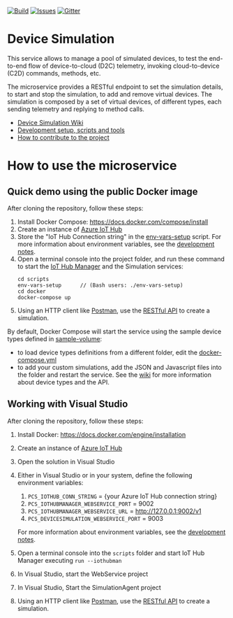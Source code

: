 [![Build][build-badge]][build-url]
[![Issues][issues-badge]][issues-url]
[![Gitter][gitter-badge]][gitter-url]

Device Simulation
=================

This service allows to manage a pool of simulated devices, to test the
end-to-end flow of device-to-cloud (D2C) telemetry, invoking
cloud-to-device (C2D) commands, methods, etc.

The microservice provides a RESTful endpoint to set the simulation details,
to start and stop the simulation, to add and remove virtual devices. The
simulation is composed by a set of virtual devices, of different types,
each sending telemetry and replying to method calls.

* [Device Simulation Wiki](https://github.com/Azure/device-simulation-dotnet/wiki)
* [Development setup, scripts and tools](DEVELOPMENT.md)
* [How to contribute to the project](CONTRIBUTING.md)

How to use the microservice
===========================

## Quick demo using the public Docker image

After cloning the repository, follow these steps:

1. Install Docker Compose: https://docs.docker.com/compose/install
1. Create an instance of [Azure IoT Hub](https://azure.microsoft.com/services/iot-hub)
1. Store the "IoT Hub Connection string" in the [env-vars-setup](scripts)
   script. For more information about environment variables, see the
   [development notes](DEVELOPMENT.md#configuration-and-environment-variables).
1. Open a terminal console into the project folder, and run these command to start
   the [IoT Hub Manager](https://github.com/Azure/iothub-manager-dotnet)
   and the Simulation services:
   ```
   cd scripts
   env-vars-setup      // (Bash users: ./env-vars-setup)
   cd docker
   docker-compose up
   ```
1. Using an HTTP client like [Postman](https://www.getpostman.com),
   use the
   [RESTful API](https://github.com/Azure/device-simulation-dotnet/wiki/%5BAPI-Specifications%5D-Simulations#create-default-simulation)
   to create a simulation.

By default, Docker Compose will start the service using the sample device
types defined in [sample-volume](scripts/docker/sample-volume):
* to load device types definitions from a different folder, edit the
  [docker-compose.yml](scripts/docker/docker-compose.yml)
* to add your custom simulations, add the JSON and Javascript files into the
  folder and restart the service. See the
  [wiki](https://github.com/Azure/device-simulation-dotnet/wiki)
  for more information about device types and the API.

## Working with Visual Studio

After cloning the repository, follow these steps:

1. Install Docker: https://docs.docker.com/engine/installation
1. Create an instance of [Azure IoT Hub](https://azure.microsoft.com/services/iot-hub)
1. Open the solution in Visual Studio
1. Either in Visual Studio or in your system, define the following environment
   variables:
    1. `PCS_IOTHUB_CONN_STRING` = {your Azure IoT Hub connection string}
    1. `PCS_IOTHUBMANAGER_WEBSERVICE_PORT` = 9002
    1. `PCS_IOTHUBMANAGER_WEBSERVICE_URL` = http://127.0.0.1:9002/v1
    1. `PCS_DEVICESIMULATION_WEBSERVICE_PORT` = 9003
   
   For more information about environment variables, see the
   [development notes](DEVELOPMENT.md#configuration-and-environment-variables).
1. Open a terminal console into the `scripts` folder and start IoT Hub Manager
   executing `run --iothubman`
1. In Visual Studio, start the WebService project
1. In Visual Studio, Start the SimulationAgent project
1. Using an HTTP client like [Postman](https://www.getpostman.com),
   use the
   [RESTful API](https://github.com/Azure/device-simulation-dotnet/wiki/%5BAPI-Specifications%5D-Simulations#create-default-simulation)
   to create a simulation.


[build-badge]: https://img.shields.io/travis/Azure/device-simulation-dotnet.svg
[build-url]: https://travis-ci.org/Azure/device-simulation-dotnet
[issues-badge]: https://img.shields.io/github/issues/azure/device-simulation-dotnet.svg
[issues-url]: https://github.com/azure/device-simulation-dotnet/issues
[gitter-badge]: https://img.shields.io/gitter/room/azure/iot-pcs.js.svg
[gitter-url]: https://gitter.im/azure/iot-pcs
